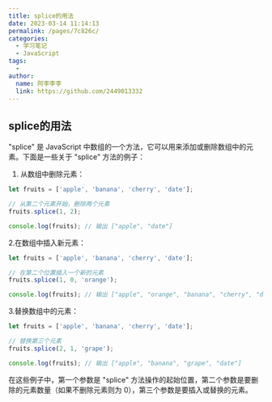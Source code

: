 ```yaml
---
title: splice的用法
date: 2023-03-14 11:14:13
permalink: /pages/7c826c/
categories:
  - 学习笔记
  - JavaScript
tags:
  - 
author: 
  name: 阿李李李
  link: https://github.com/2449013332
---
```

## splice的用法

"splice" 是 JavaScript 中数组的一个方法，它可以用来添加或删除数组中的元素。下面是一些关于 "splice" 方法的例子：

1. 从数组中删除元素：

```js
let fruits = ['apple', 'banana', 'cherry', 'date'];

// 从第二个元素开始，删除两个元素
fruits.splice(1, 2);

console.log(fruits); // 输出 ["apple", "date"]

```

   2.在数组中插入新元素：

```js
let fruits = ['apple', 'banana', 'cherry', 'date'];

// 在第二个位置插入一个新的元素
fruits.splice(1, 0, 'orange');

console.log(fruits); // 输出 ["apple", "orange", "banana", "cherry", "date"]

```

   3.替换数组中的元素：

```js
let fruits = ['apple', 'banana', 'cherry', 'date'];

// 替换第三个元素
fruits.splice(2, 1, 'grape');

console.log(fruits); // 输出 ["apple", "banana", "grape", "date"]

```

在这些例子中，第一个参数是 "splice" 方法操作的起始位置，第二个参数是要删除的元素数量（如果不删除元素则为 0），第三个参数是要插入或替换的元素。